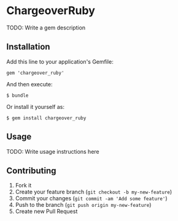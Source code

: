 # ChargeoverRuby

TODO: Write a gem description

## Installation

Add this line to your application's Gemfile:

    gem 'chargeover_ruby'

And then execute:

    $ bundle

Or install it yourself as:

    $ gem install chargeover_ruby

## Usage

TODO: Write usage instructions here

## Contributing

1. Fork it
2. Create your feature branch (`git checkout -b my-new-feature`)
3. Commit your changes (`git commit -am 'Add some feature'`)
4. Push to the branch (`git push origin my-new-feature`)
5. Create new Pull Request
